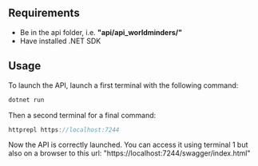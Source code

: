 ## Requirements

+ Be in the api folder, i.e. **"api/api_worldminders/"**
+ Have installed .NET SDK

## Usage

To launch the API, launch a first terminal with the following command:

```c#
dotnet run
```

Then a second terminal for a final command:

```c#
httprepl https://localhost:7244
```

Now the API is correctly launched. You can access it using terminal 1 but also on a browser
to this url: "https://localhost:7244/swagger/index.html"
